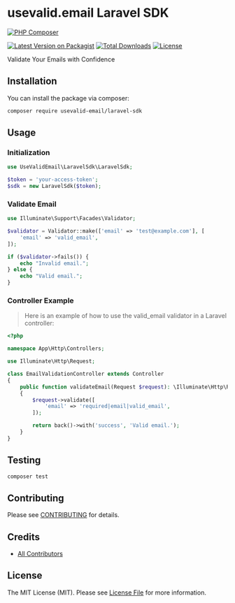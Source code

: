 # usevalid.email Laravel SDK

[![PHP Composer](https://github.com/usevalid-email/laravel-sdk/actions/workflows/php.yml/badge.svg)](https://github.com/usevalid-email/laravel-sdk/actions/workflows/php.yml)

[![Latest Version on Packagist](https://img.shields.io/packagist/v/usevalid-email/laravel-sdk.svg?style=flat-square)](https://packagist.org/packages/usevalid-email/laravel-sdk)
[![Total Downloads](https://img.shields.io/packagist/dt/usevalid-email/laravel-sdk.svg?style=flat-square)](https://packagist.org/packages/usevalid-email/laravel-sdk)
[![License](https://img.shields.io/packagist/l/usevalid-email/laravel-sdk.svg?style=flat-square)](https://packagist.org/packages/usevalid-email/laravel-sdk)

Validate Your Emails with Confidence

## Installation

You can install the package via composer:

```bash
composer require usevalid-email/laravel-sdk
```

## Usage

### Initialization

```php
use UseValidEmail\LaravelSdk\LaravelSdk;

$token = 'your-access-token';
$sdk = new LaravelSdk($token);
```

### Validate Email

```php
use Illuminate\Support\Facades\Validator;

$validator = Validator::make(['email' => 'test@example.com'], [
    'email' => 'valid_email',
]);

if ($validator->fails()) {
    echo "Invalid email.";
} else {
    echo "Valid email.";
}
```
### Controller Example
> Here is an example of how to use the valid_email validator in a Laravel controller:

```php
<?php

namespace App\Http\Controllers;

use Illuminate\Http\Request;

class EmailValidationController extends Controller
{
    public function validateEmail(Request $request): \Illuminate\Http\RedirectResponse
    {
        $request->validate([
            'email' => 'required|email|valid_email',
        ]);

        return back()->with('success', 'Valid email.');
    }
}
```

## Testing

```bash
composer test
```

## Contributing

Please see [CONTRIBUTING](CONTRIBUTING.md) for details.

## Credits

- [All Contributors](https://github.com/usevalid-email/laravel-sdk/graphs/contributors)

## License

The MIT License (MIT). Please see [License File](LICENSE) for more information.
